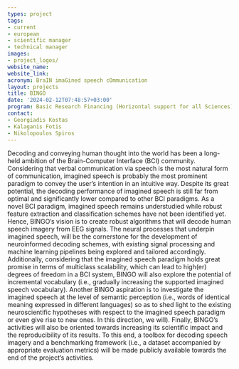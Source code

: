 ```yaml
---
types: project
tags:
- current 
- european 
- scientific manager 
- technical manager 
images:
- project_logos/
website_name: 
website_link: 
acronym: BraIN imaGined speech cOmmunication
layout: projects
title: BINGO
date: '2024-02-12T07:48:57+03:00'
program: Basic Research Financing (Horizontal support for all Sciences) / Sub-action 1. Funding New Researchers
contact:
- Georgiadis Kostas  
- Kalaganis Fotis
- Nikolopoulos Spiros 
---
```

<p>
Decoding and conveying human thought into the world has been a long-held ambition of the Brain-Computer Interface (BCI) community. Considering that verbal communication via speech is the most natural form of communication, imagined speech is probably the most prominent paradigm to convey the user’s intention in an intuitive way. Despite its great potential, the decoding performance of imagined speech is still far from optimal and significantly lower compared to other BCI paradigms. As a novel BCI paradigm, imagined speech remains understudied while robust feature extraction and classification schemes have not been identified yet. Hence, BINGO’s vision is to create robust algorithms that will decode human speech imagery from EEG signals. The neural processes that underpin imagined speech, will be the cornerstone for the development of neuroinformed decoding schemes, with existing signal processing and machine learning pipelines being explored and tailored accordingly. Additionally, considering that the imagined speech paradigm holds great promise in terms of multiclass scalability, which can lead to high(er) degrees of freedom in a BCI system, BINGO will also explore the potential of incremental vocabulary (i.e., gradually increasing the supported imagined speech vocabulary). Another BINGO aspiration is to investigate the imagined speech at the level of semantic perception (i.e., words of identical meaning expressed in different languages) so as to shed light to the existing neuroscientific hypotheses with respect to the imagined speech paradigm or even give rise to new ones. In this direction, we will). Finally, BINGO’s activities will also be oriented towards increasing its scientific impact and the reproducibility of its results. To this end, a toolbox for decoding speech imagery and a benchmarking framework (i.e., a dataset accompanied by appropriate evaluation metrics) will be made publicly available towards the end of the project’s activities.
</p>